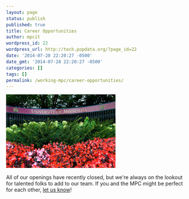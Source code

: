 ```yaml
---
layout: page
status: publish
published: true
title: Career Opportunities
author: mpcit
wordpress_id: 22
wordpress_url: http://tech.popdata.org/?page_id=22
date: '2014-07-28 22:20:27 -0500'
date_gmt: '2014-07-28 22:20:27 -0500'
categories: []
tags: []
permalink: /working-mpc/career-opportunities/
---
```

<a href="/images/from_wp/u-of-m-fense-flowers.jpg"><img class="size-medium wp-image-292 alignright" src="/images/from_wp/u-of-m-fense-flowers-300x201.jpg" alt="u-of-m-fense-flowers" width="300" height="201" /></a>

All of our openings have recently closed, but we're always on the lookout for talented folks to add to our team. If you and the MPC might be perfect for each other, <a href="http://tech.popdata.org/contact/">let us know</a>!

